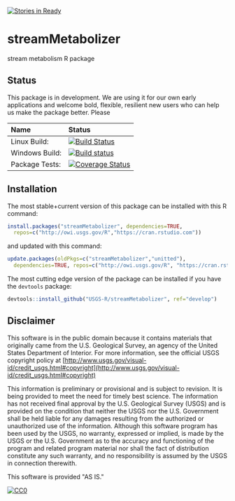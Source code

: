 [![Stories in Ready](https://badge.waffle.io/USGS-R/streamMetabolizer.png?label=ready&title=Ready)](https://waffle.io/USGS-R/streamMetabolizer)
# streamMetabolizer
stream metabolism R package


## Status

This package is in development. We are using it for our own early applications and welcome bold, flexible, resilient new users who can help us make the package better. Please 

| Name       | Status           |  
| :------------ |:-------------|  
| Linux Build: | [![Build Status](https://travis-ci.org/USGS-R/streamMetabolizer.svg)](https://travis-ci.org/USGS-R/streamMetabolizer)  |
| Windows Build: | [![Build status](https://ci.appveyor.com/api/projects/status/n2u0tpmkaetj7kjp/branch/master?svg=true)](https://ci.appveyor.com/project/jread-usgs/streammetabolizer/branch/master) |  
| Package Tests: | [![Coverage Status](https://coveralls.io/repos/github/USGS-R/powstreams/badge.svg?branch=master)](https://coveralls.io/github/USGS-R/powstreams?branch=master) |  


## Installation

The most stable+current version of this package can be installed with this R command:
```r
install.packages("streamMetabolizer", dependencies=TRUE, 
  repos=c("http://owi.usgs.gov/R","https://cran.rstudio.com"))
```
and updated with this command:
```r
update.packages(oldPkgs=c("streamMetabolizer","unitted"),
  dependencies=TRUE, repos=c("http://owi.usgs.gov/R", "https://cran.rstudio.com"))
```

The most cutting edge version of the package can be installed if you have the `devtools` package:
```r
devtools::install_github("USGS-R/streamMetabolizer", ref="develop")
```


## Disclaimer

This software is in the public domain because it contains materials that originally came from the U.S. Geological Survey, an agency of the United States Department of Interior. For more information, see the official USGS copyright policy at [http://www.usgs.gov/visual-id/credit_usgs.html#copyright](http://www.usgs.gov/visual-id/credit_usgs.html#copyright)

This information is preliminary or provisional and is subject to revision. It is being provided to meet the need for timely best science. The information has not received final approval by the U.S. Geological Survey (USGS) and is provided on the condition that neither the USGS nor the U.S. Government shall be held liable for any damages resulting from the authorized or unauthorized use of the information. Although this software program has been used by the USGS, no warranty, expressed or implied, is made by the USGS or the U.S. Government as to the accuracy and functioning of the program and related program material nor shall the fact of distribution constitute any such warranty, and no responsibility is assumed by the USGS in connection therewith.

This software is provided "AS IS."


 [
    ![CC0](http://i.creativecommons.org/p/zero/1.0/88x31.png)
  ](http://creativecommons.org/publicdomain/zero/1.0/)

